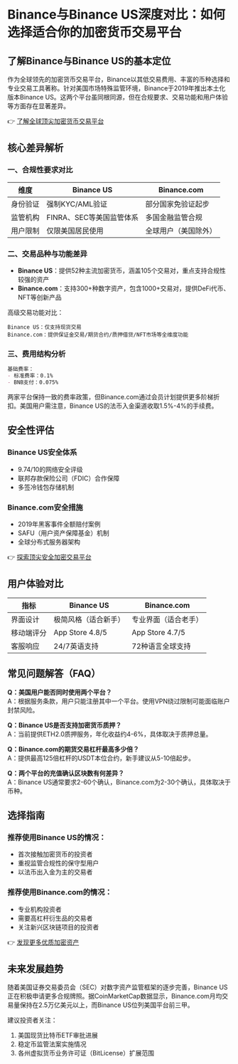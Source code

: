 # Binance与Binance US深度对比：如何选择适合你的加密货币交易平台

## 了解Binance与Binance US的基本定位

作为全球领先的加密货币交易平台，Binance以其低交易费用、丰富的币种选择和专业交易工具著称。针对美国市场特殊监管环境，Binance于2019年推出本土化版本Binance US。这两个平台虽同根同源，但在合规要求、交易功能和用户体验等方面存在显著差异。

👉 [了解全球顶尖加密货币交易平台](https://bit.ly/okx_welcome)

## 核心差异解析

### 一、合规性要求对比

| 维度          | Binance US               | Binance.com              |
|---------------|--------------------------|--------------------------|
| 身份验证      | 强制KYC/AML验证          | 部分国家免验证起步       |
| 监管机构      | FINRA、SEC等美国监管体系 | 多国金融监管合规         |
| 用户限制      | 仅限美国居民使用         | 全球用户（美国除外）     |

### 二、交易品种与功能差异

- **Binance US**：提供52种主流加密货币，涵盖105个交易对，重点支持合规性较强的资产
- **Binance.com**：支持300+种数字资产，包含1000+交易对，提供DeFi代币、NFT等创新产品

高级交易功能对比：
```
Binance US：仅支持现货交易
Binance.com：提供保证金交易/期货合约/质押借贷/NFT市场等全维度功能
```

### 三、费用结构分析

```markdown
基础费率：
- 标准费率：0.1%
- BNB支付：0.075%
```

两家平台保持一致的费率政策，但Binance.com通过会员计划提供更多阶梯折扣。美国用户需注意，Binance US的法币入金渠道收取1.5%-4%的手续费。

## 安全性评估

### Binance US安全体系
- 9.74/10的网络安全评级
- 联邦存款保险公司（FDIC）合作保障
- 多签冷钱包存储机制

### Binance.com安全措施
- 2019年黑客事件全额赔付案例
- SAFU（用户资产保障基金）机制
- 全球分布式服务器架构

👉 [探索顶尖安全加密交易平台](https://bit.ly/okx_welcome)

## 用户体验对比

| 指标          | Binance US               | Binance.com              |
|---------------|--------------------------|--------------------------|
| 界面设计      | 极简风格（适合新手）     | 专业界面（适合老手）     |
| 移动端评分    | App Store 4.8/5          | App Store 4.7/5          |
| 客服响应      | 24/7英语支持             | 72种语言全球支持         |

## 常见问题解答（FAQ）

**Q：美国用户能否同时使用两个平台？**  
A：根据服务条款，用户只能注册其中一个平台。使用VPN绕过限制可能面临账户封禁风险。

**Q：Binance US是否支持加密货币质押？**  
A：当前提供ETH2.0质押服务，年化收益约4-6%，具体取决于质押总量。

**Q：Binance.com的期货交易杠杆最高多少倍？**  
A：提供最高125倍杠杆的USDT本位合约，新手建议从5-10倍起步。

**Q：两个平台的充值确认区块数有何差异？**  
A：Binance US通常要求2-60个确认，Binance.com为2-30个确认，具体取决于币种。

## 选择指南

### 推荐使用Binance US的情况：
- 首次接触加密货币的投资者
- 重视监管合规性的保守型用户
- 以法币出入金为主的交易者

### 推荐使用Binance.com的情况：
- 专业机构投资者
- 需要高杠杆衍生品的交易者
- 关注新兴区块链项目的投资者

👉 [发现更多优质加密资产](https://bit.ly/okx_welcome)

## 未来发展趋势

随着美国证券交易委员会（SEC）对数字资产监管框架的逐步完善，Binance US正在积极申请更多合规牌照。据CoinMarketCap数据显示，Binance.com月均交易量保持在2.5万亿美元以上，而Binance US位列美国平台前三甲。

建议投资者关注：
1. 美国现货比特币ETF审批进展
2. 稳定币监管法案实施情况
3. 各州虚拟货币业务许可证（BitLicense）扩展范围

